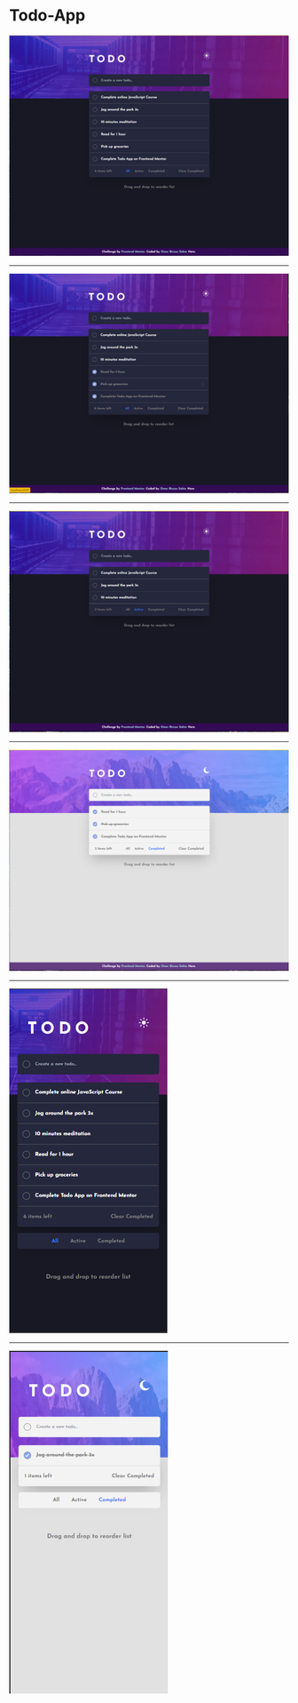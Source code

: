 # Todo-App
<img alt="1" src="project_images/Screenshot_1.png">

***

<img alt="2"  src="project_images/Screenshot_2.png">

***

<img alt="3"  src="project_images/Screenshot_3.png">

***

<img alt="4"  src="project_images/Screenshot_4.png">

***

<img alt="5"  src="project_images/Screenshot_5.png">

***

<img alt="6"  src="project_images/Screenshot_6.png">

